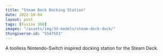 ```yaml
---
title: "Steam Deck Docking Station"
date: 2022-10-04
layout: post
tags: [Fusion 360]
images: "/assets/img/3d-models/steam-deck-dock/"
thingiverse-id: "5547503"
---
```


A toolless Nintendo-Switch inspired docking station for the Steam Deck.